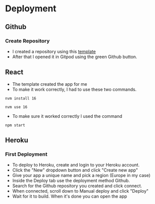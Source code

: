 # Deployment
## Github
### Create Repository
* I created a repository using this [template](https://github.com/Code-Institute-Org/react-ci-template/generate)
* After that I opened it in Gitpod using the green Github button.
## React
* The template created the app for me
* To make it work correctly, I had to use these two commands.
```
nvm install 16
```
```
nvm use 16
```
* To make sure it worked correctly I used the command
```
npm start
```


## Heroku
### First Deployment
* To deploy to Heroku, create and login to your Heroku account.
* Click the "New" dropdown button and click "Create new app"
* Give your app a unique name and pick a region (Europe in my case)
* Inside the Deploy tab use the deployment method Github.
* Search for the Github repository you created and click connect.
* When connected, scroll down to Manual deploy and click "Deploy"
* Wait for it to build. When it's done you can open the app